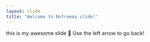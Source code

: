 ```yaml
---
layout: slide
title: "Welcome to Nvfreema slide!"
---
```

this is my awesome slide :tada:
Use the left arrow to go back!
